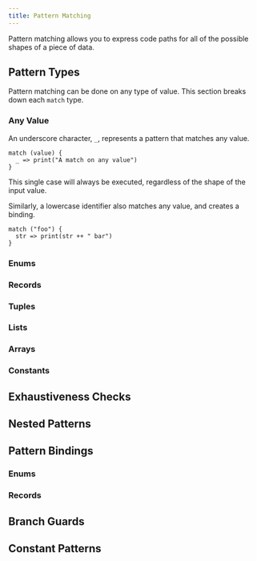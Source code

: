 ```yaml
---
title: Pattern Matching
---
```


Pattern matching allows you to express code paths for all of the possible shapes of a piece of data.

## Pattern Types

Pattern matching can be done on any type of value. This section breaks down each `match` type.

### Any Value

An underscore character, `_`, represents a pattern that matches any value.

```grain
match (value) {
  _ => print("A match on any value")
}
```

This single case will always be executed, regardless of the shape of the input value.

Similarly, a lowercase identifier also matches any value, and creates a binding.

```grain
match ("foo") {
  str => print(str ++ " bar")
}
```

### Enums



### Records

### Tuples

### Lists

### Arrays

### Constants

## Exhaustiveness Checks

## Nested Patterns

## Pattern Bindings

### Enums

### Records

## Branch Guards

## Constant Patterns